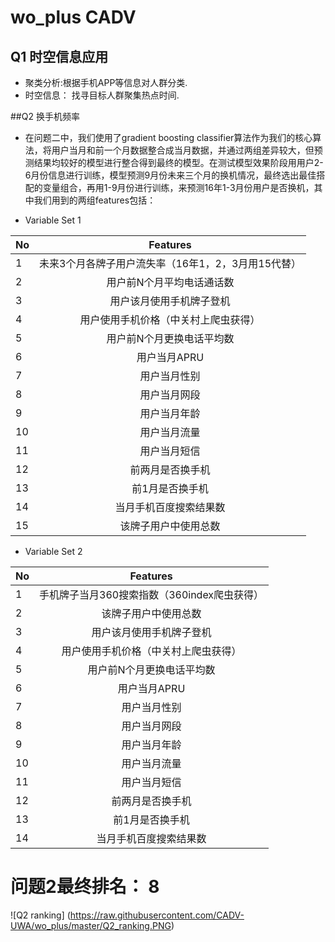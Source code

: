# wo_plus CADV

## Q1 时空信息应用
 * 聚类分析:根据手机APP等信息对人群分类.
 * 时空信息： 找寻目标人群聚集热点时间.

##Q2 换手机频率
 * 在问题二中，我们使用了gradient boosting classifier算法作为我们的核心算法，将用户当月和前一个月数据整合成当月数据，并通过两组差异较大，但预测结果均较好的模型进行整合得到最终的模型。在测试模型效果阶段用用户2-6月份信息进行训练，模型预测9月份未来三个月的换机情况，最终选出最佳搭配的变量组合，再用1-9月份进行训练，来预测16年1-3月份用户是否换机，其中我们用到的两组features包括：
 - Variable Set 1

|    No  |                     Features   			                	|
| -------|:--------------------------------------------------:|
|    1   | 未来3个月各牌子用户流失率（16年1，2，3月用15代替）	|
|    2   |             用户前N个月平均电话通话数	           		|
|    3   |              用户该月使用手机牌子登机            		|
|    4   |         用户使用手机价格（中关村上爬虫获得）    	  |
|    5   |              用户前N个月更换电话平均数        	    |
|    6   |                   用户当月APRU               	     |
|    7   |                   用户当月性别               	     |
|    8   |                   用户当月网段               	     |
|    9   |                   用户当月年龄 				                |
|    10  | 					             用户当月流量				                 |
|    11  |                   用户当月短信 				                |
|    12  |                  前两月是否换手机    			           |
|    13  | 					            前1月是否换手机 				              |
|    14  | 				          当月手机百度搜索结果数 	     	       |
|    15  |				            该牌子用户中使用总数    	  	        |

 - Variable Set 2

|    No  |                     Features   			   	|
| -------|:--------------------------------------------:|
|    1   |    手机牌子当月360搜索指数（360index爬虫获得）	|
|    2   |				   该牌子用户中使用总数    	  	|
|    3   |              用户该月使用手机牌子登机    		|
|    4   |         用户使用手机价格（中关村上爬虫获得）    	|
|    5   |              用户前N个月更换电话平均数        	|
|    6   |                   用户当月APRU               	|
|    7   |                   用户当月性别               	|
|    8   |                   用户当月网段               	|
|    9   |                   用户当月年龄 				|
|    10  | 					 用户当月流量				|
|    11  |                   用户当月短信 				|
|    12  |                  前两月是否换手机    			|
|    13  | 					前1月是否换手机 				|
|    14  | 				  当月手机百度搜索结果数 	     	|

#  问题2最终排名： 8
![Q2 ranking] (https://raw.githubusercontent.com/CADV-UWA/wo_plus/master/Q2_ranking.PNG)
